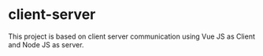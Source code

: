 # client-server
This project is based on client server communication using Vue JS as Client and Node JS as server.
